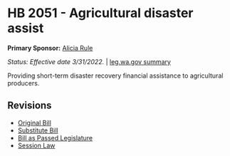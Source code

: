 # HB 2051 - Agricultural disaster assist
**Primary Sponsor:** [Alicia Rule](/person/leg/alicia.rule.md)

*Status: Effective date 3/31/2022.* | [leg.wa.gov summary](https://app.leg.wa.gov/billsummary?BillNumber=2051&Year=2021)

Providing short-term disaster recovery financial assistance to agricultural producers.

## Revisions
* [Original Bill](1/)
* [Substitute Bill](S/)
* [Bill as Passed Legislature](S.PL/)
* [Session Law](S.SL/)